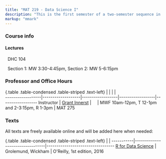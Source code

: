 ```yaml
---
title: "MAT 219 - Data Science I"
description: "This is the first semester of a two-semester sequence in Data Science. Using real-world examples of wide interest and the popular programming language R, we introduce methods for key facets of a data-driven investigation. These include acquiring data, wrangling the data to get a manageable data set, exploratory data analysis to generate hypotheses and intuition about the data, and explanation of results through interpretable summaries that are both transparent and reproducible."
markup: "mmark"
---
```


### Course info

#### Lectures

<font color="#6CA0DC"><i class="fas fa-university fa-lg"></i></font> &nbsp; DHC 104 

<font color="#6CA0DC"><i class="fas fa-calendar-alt fa-lg"></i></font> &nbsp; Section 1: MW 3:30-4:45pm, Section 2: MW 5-6:15pm


### Professor and Office Hours 

{.table .table-condensed .table-striped .text-left}
<span></span>     | <span></span>     | <span></span>    | <span></span>    |  <span></span>      
------------------|-------------------|------------------|------------------|------------------ 
Instructor        | [Grant Innerst](https://grantinnerst.github.io/) | <a href="mailto:glinnerst@ship.edu" title="email"><i class="fa fa-envelope"></i></a> &nbsp; <a href="https://github.com/GrantInnerst" title="GitHub"><i class="fa fa-github"></i></a> &nbsp; <a href="https://twitter.com/GrantInnerst" title="Twitter"><i class="fa fa-twitter"></i></a> | MWF 10am-12pm, T 12-1pm and 2-3:15pm, R 1-3pm | MAT 275

### Texts

All texts are freely available online and will be added here when needed:

{.table .table-condensed .table-striped .text-left}
 <span></span>     | <span></span> | <span></span> 
-----------|---------------------------------|----------------------------------
[R for Data Science](http://r4ds.had.co.nz/) | Grolemund, Wickham | O'Reilly, 1st edition, 2016


